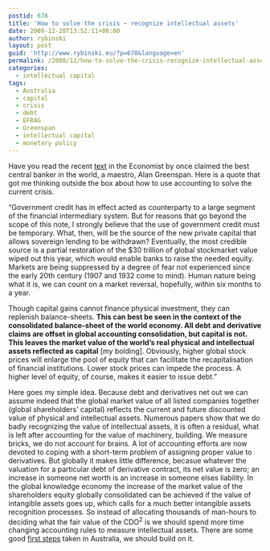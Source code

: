 ```yaml
---
postid: 678
title: 'How to solve the crisis – recognize intellectual assets'
date: 2008-12-28T13:52:11+00:00
author: rybinski
layout: post
guid: 'http://www.rybinski.eu/?p=678&language=en'
permalink: /2008/12/how-to-solve-the-crisis-recognize-intellectual-assets/
categories:
  - intellectual capital
tags:
  - Australia
  - capital
  - crisis
  - debt
  - EFRAG
  - Greenspan
  - intellectual capital
  - monetary policy
---
```

Have you read the recent [text](http://www.economist.com/finance/displayStory.cfm?story_id=12813430) in the Economist by once claimed the best central banker in the world, a maestro, Alan Greenspan. Here is a quote that got me thinking outside the box about how to use accounting to solve the current crisis.

“Government credit has in effect acted as counterparty to a large segment of the financial intermediary system. But for reasons that go beyond the scope of this note, I strongly believe that the use of government credit must be temporary. What, then, will be the source of the new private capital that allows sovereign lending to be withdrawn? Eventually, the most credible source is a partial restoration of the $30 trillion of global stockmarket value wiped out this year, which would enable banks to raise the needed equity. Markets are being suppressed by a degree of fear not experienced since the early 20th century (1907 and 1932 come to mind). Human nature being what it is, we can count on a market reversal, hopefully, within six months to a year.

Though capital gains cannot finance physical investment, they can replenish balance-sheets. **This can best be seen in the context of the consolidated balance-sheet of the world economy. All debt and derivative claims are offset in global accounting consolidation, but capital is not.** **This leaves the market value of the world’s real physical and intellectual assets reflected as capital** [my bolding]. Obviously, higher global stock prices will enlarge the pool of equity that can facilitate the recapitalisation of financial institutions. Lower stock prices can impede the process. A higher level of equity, of course, makes it easier to issue debt.”

<!--more-->

Here goes my simple idea. Because debt and derivatives net out we can assume indeed that the global market value of all listed companies together (global shareholders’ capital) reflects the current and future discounted value of physical and intellectual assets. Numerous papers show that we do badly recognizing the value of intellectual assets, it is often a residual, what is left after accounting for the value of machinery, building. We measure bricks, we do not account for brains. A lot of accounting efforts are now devoted to coping with a short-term problem of assigning proper value to derivatives. But globally it makes little difference, becasue whatever the valuation for a particular debt of derivative contract, its net value is zero; an increase in someone net worth is an increase in someone elses liability. In the global knowledge economy the increase of the market value of the shareholders equity globally consolidated can be achieved if the value of intangible assets goes up, which calls for a much better intangible assets recognition processes. So instead of allocating thousands of man-hours to deciding what the fair value of the CDO<sup>2</sup> is we should spend more time changing accounting rules to measure intellectual assets. There are some good [first steps](http://www.efrag.org/news/detail.asp?id=294) taken in Australia, we should build on it.
